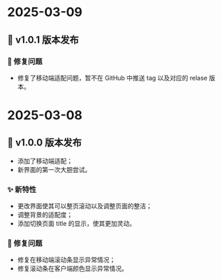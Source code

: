 # 2025-03-09

## 🚀 v1.0.1 版本发布

### 🐛 修复问题
- 修复了移动端适配问题，暂不在 GitHub 中推送 tag 以及对应的 relase 版本。


# 2025-03-08 

## 🚀 v1.0.0 版本发布

- 添加了移动端适配；
- 新界面的第一次大胆尝试。

### ✨ 新特性
- 更改界面使其可以整页滚动以及调整页面的整洁；
- 调整背景的适配度；
- 添加切换页面 title 的显示，使其更加灵动。

### 🐛 修复问题
- 修复在移动端滚动条显示异常情况；
- 修复滚动条在客户端颜色显示异常情况。
